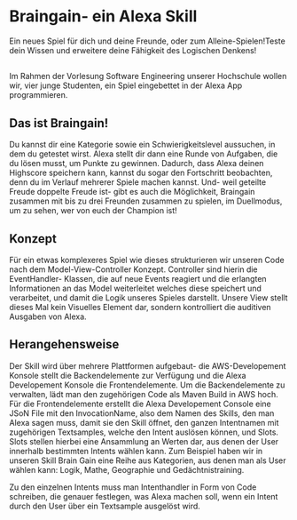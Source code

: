 ﻿# Braingain- ein Alexa Skill
Ein neues Spiel für dich und deine Freunde, oder zum Alleine-Spielen!Teste dein Wissen und erweitere deine Fähigkeit des Logischen Denkens!

## 

Im Rahmen der Vorlesung Software Engineering unserer Hochschule wollen wir, vier junge Studenten, ein Spiel eingebettet in der Alexa App programmieren.

## Das ist Braingain!
Du kannst dir eine Kategorie sowie ein Schwierigkeitslevel aussuchen, in dem du getestet wirst. Alexa stellt dir dann eine Runde von Aufgaben, die du lösen musst, um Punkte zu gewinnen. Dadurch, dass Alexa deinen Highscore speichern kann, kannst du sogar den Fortschritt beobachten, denn du im Verlauf mehrerer Spiele machen kannst. Und- weil geteilte Freude doppelte Freude ist- gibt es auch die Möglichkeit, Braingain zusammen mit bis zu drei Freunden zusammen zu spielen, im Duellmodus, um zu sehen, wer von euch der Champion ist!
## Konzept
Für ein etwas komplexeres Spiel wie dieses strukturieren wir unseren Code nach dem Model-View-Controller Konzept.  Controller sind hierin die EventHandler- Klassen, die auf neue Events reagiert und die erlangten Informationen an das Model weiterleitet welches diese speichert und verarbeitet, und damit die Logik unseres Spieles darstellt. Unsere View stellt dieses Mal kein Visuelles Element dar, sondern kontrolliert die auditiven Ausgaben von Alexa.
## Herangehensweise
Der Skill wird über mehrere Plattformen aufgebaut- die AWS-Developement Konsole stellt die Backendelemente zur Verfügung und die Alexa Developement Konsole die Frontendelemente.
Um die Backendelemente zu verwalten, lädt man den zugehörigen Code als Maven Build in AWS hoch. Für  die Frontendelemente erstellt die Alexa Developement Console eine JSoN File mit den InvocationName, also dem Namen des Skills, den man Alexa sagen muss, damit sie den Skill öffnet, den ganzen Intentnamen mit zugehörigen Textsamples, welche den Intent auslösen können, und Slots. Slots stellen hierbei eine Ansammlung an Werten dar, aus denen der User innerhalb bestimmten Intents wählen kann. Zum Beispiel haben wir in unseren Skill Brain Gain eine Reihe aus Kategorien, aus denen man als User wählen kann: Logik, Mathe, Geographie und Gedächtnistraining.

Zu den einzelnen Intents muss man Intenthandler in Form von Code schreiben, die genauer festlegen, was Alexa machen soll, wenn ein Intent durch den User über ein Textsample ausgelöst wird.
